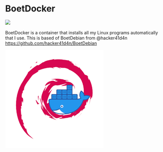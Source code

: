 # BoetDocker

<a href="url"><img src="https://img.shields.io/github/license/bringeroffires/BoetDocker"></a>


BoetDocker is a container that installs all my Linux programs automatically that I use.
This is based of BoetDebian from @hacker41d4n https://github.com/hacker41d4n/BoetDebian

<a href="url"><img src="https://github.com/bringeroffires/BoetDocker/blob/main/media/BoetDocker%20Logo.png" align="left" height="315" width="315" ></a>
